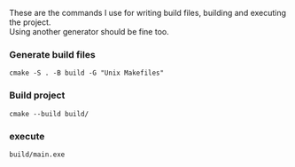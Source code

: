 These are the commands I use for writing build files, building and executing the project.\
Using another generator should be fine too.

### Generate build files
```
cmake -S . -B build -G "Unix Makefiles"
```
### Build project
```
cmake --build build/
```
### execute
```
build/main.exe
```